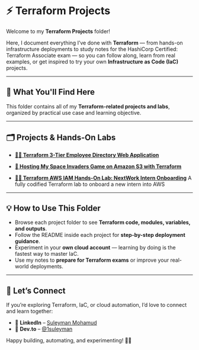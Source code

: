 # ⚡ Terraform Projects

Welcome to my **Terraform Projects** folder!  

Here, I document everything I’ve done with **Terraform** — from hands-on infrastructure deployments to study notes for the HashiCorp Certified: Terraform Associate exam — so you can follow along, learn from real examples, or get inspired to try your own **Infrastructure as Code (IaC)** projects.

---

## 🚀 What You'll Find Here

This folder contains all of my **Terraform-related projects and labs**, organized by practical use case and learning objective.

---

## 🗂️ Projects & Hands-On Labs

- **[🧑‍💻 Terraform 3-Tier Employee Directory Web Application](https://github.com/1suleyman/-Terraform-3-Tier-Employee-Directory-Web-Application)**

- **[🌌 Hosting My Space Invaders Game on Amazon S3 with Terraform](https://github.com/1suleyman/-Hosting-My-Space-Invaders-Game-on-Amazon-S3-with-Terraform)**

- **[🧑‍💻 Terraform AWS IAM Hands-On Lab: NextWork Intern Onboarding](https://github.com/1suleyman/-Terraform-AWS-IAM-Hands-On-Lab-NextWork-Intern-Onboarding/tree/main)**
    A fully codified Terraform lab to onboard a new intern into AWS

---

## 💡 How to Use This Folder

- Browse each project folder to see **Terraform code, modules, variables, and outputs**.  
- Follow the README inside each project for **step-by-step deployment guidance**.  
- Experiment in your **own cloud account** — learning by doing is the fastest way to master IaC.  
- Use my notes to **prepare for Terraform exams** or improve your real-world deployments.  

---

## 🤝 Let’s Connect

If you’re exploring Terraform, IaC, or cloud automation, I’d love to connect and learn together:  

- 💼 **LinkedIn** – [Suleyman Mohamud](https://www.linkedin.com/in/suleyman-mohamud/)  
- 🧠 **Dev.to** – [@1suleyman](https://dev.to/1suleyman)  

Happy building, automating, and experimenting! 🌱✨
